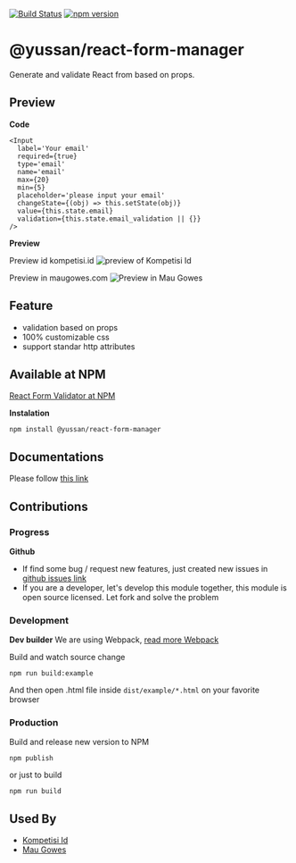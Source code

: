 [![Build Status](https://travis-ci.org/yussan/react-form-manager.svg?branch=master)](https://travis-ci.org/yussan/react-form-manager)
[![npm version](https://img.shields.io/npm/v/@yussan/react-form-manager.svg?style=flat-square)](https://www.npmjs.com/package/@yussan/react-form-manager)


# @yussan/react-form-manager
Generate and validate React from based on props.

## Preview
**Code**

```
<Input 
  label='Your email'
  required={true}
  type='email'
  name='email'
  max={20}
  min={5}
  placeholder='please input your email'
  changeState={(obj) => this.setState(obj)}
  value={this.state.email}
  validation={this.state.email_validation || {}}
/>
```
**Preview**

Preview id kompetisi.id
![preview of Kompetisi Id](https://res.cloudinary.com/dhjkktmal/image/upload/c_scale,w_800/v1576557938/github/Screen_Shot_2019-12-17_at_11.43.46.jpg)

Preview in maugowes.com
![Preview in Mau Gowes](https://res.cloudinary.com/dhjkktmal/image/upload/c_scale,w_800/v1576557938/github/Screen_Shot_2019-12-17_at_11.44.19.jpg)

## Feature
- validation based on props
- 100% customizable css
- support standar http attributes

## Available at NPM
<a target="_blank" href="https://www.npmjs.com/package/@yussan/react-form-manager">React Form Validator at NPM</a>

**Instalation**
```
npm install @yussan/react-form-manager

```

## Documentations
Please follow [this link](https://github.com/yussan/react-form-manager/tree/master/docs)

## Contributions 

### Progress

**Github**
- If find some bug / request new features, just created new issues in   <a href="https://github.com/yussan/react-form-manager/issues">github issues link</a>
- If you are a developer, let's develop this module together, this module is open source licensed. Let fork and solve the problem

### Development 
**Dev builder**
We are using Webpack, <a href="https://webpack.js.org/" target="_blank">read more Webpack</a>

Build and watch source change
```
npm run build:example
```
And then open .html file inside `dist/example/*.html` on your favorite browser

### Production 
Build and release new version to NPM
```
npm publish
```

or just to build
```
npm run build
```


## Used By 
- [Kompetisi Id](https://kompetisi.id)
- [Mau Gowes](https://maugowes.com)
